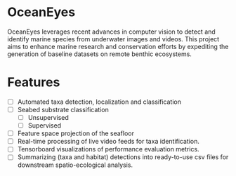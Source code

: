 # OceanEyes
OceanEyes leverages recent advances in computer vision to detect and identify marine species from underwater images and videos. This project aims to enhance marine research and conservation efforts by expediting the generation of baseline datasets on remote benthic ecosystems.

# Features
- [ ] Automated taxa detection, localization and classification
- [ ] Seabed substrate classification
    - [ ] Unsupervised
    - [ ] Supervised
- [ ] Feature space projection of the seafloor
- [ ] Real-time processing of live video feeds for taxa identification.
- [ ] Tensorboard visualizations of performance evaluation metrics.
- [ ] Summarizing (taxa and habitat) detections into ready-to-use csv files for downstream spatio-ecological analysis.
